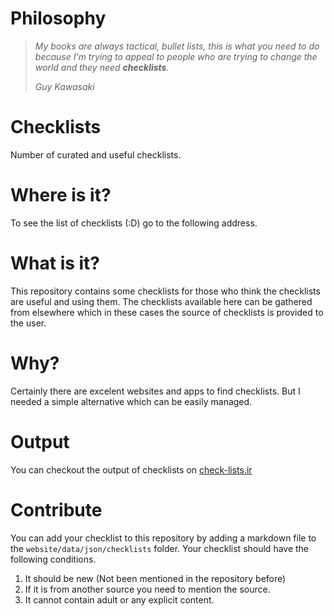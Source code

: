 # Philosophy

> _My books are always tactical, bullet lists, this is what you need to do because I'm trying to appeal to people who are trying to change the world and they need **checklists**._
> 
> _Guy Kawasaki_
> 


# Checklists

Number of curated and useful checklists. 

# Where is it? 

To see the list of checklists (:D) go to the following address.


# What is it?

This repository contains some checklists for those who think the checklists are useful and using them. 
The checklists available here can be gathered from elsewhere which in these cases the source of checklists is provided to the user.

# Why?

Certainly there are excelent websites and apps to find checklists. But I needed a simple alternative which can be easily managed.

# Output

You can checkout the output of checklists on [check-lists.ir](http://check-lists.ir)

# Contribute

You can add your checklist to this repository by adding a markdown file to the `website/data/json/checklists` folder. 
Your checklist should have the following conditions.

1. It should be new (Not been mentioned in the repository before)
2. If it is from another source you need to mention the source. 
3. It cannot contain adult or any explicit content. 



